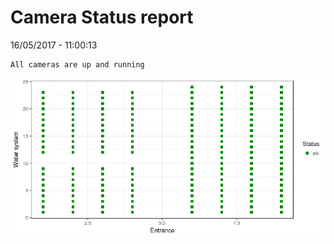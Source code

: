 Camera Status report
================
16/05/2017 - 11:00:13

    All cameras are up and running

![](camreport_files/figure-markdown_github/unnamed-chunk-2-1.png)
